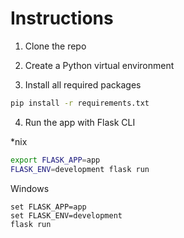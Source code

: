 # Instructions

1. Clone the repo

2. Create a Python virtual environment

3. Install all required packages

```bash
pip install -r requirements.txt
```

4. Run the app with Flask CLI

*nix
```bash
export FLASK_APP=app
FLASK_ENV=development flask run
```

Windows
```windows
set FLASK_APP=app
set FLASK_ENV=development
flask run
```
